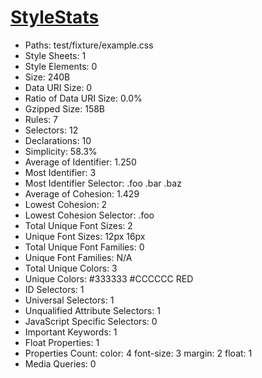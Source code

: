 # [StyleStats](https://github.com/t32k/stylestats)

+ Paths: test/fixture/example.css
+ Style Sheets: 1
+ Style Elements: 0
+ Size: 240B
+ Data URI Size: 0
+ Ratio of Data URI Size: 0.0%
+ Gzipped Size: 158B
+ Rules: 7
+ Selectors: 12
+ Declarations: 10
+ Simplicity: 58.3%
+ Average of Identifier: 1.250
+ Most Identifier: 3
+ Most Identifier Selector: .foo .bar .baz
+ Average of Cohesion: 1.429
+ Lowest Cohesion: 2
+ Lowest Cohesion Selector: .foo
+ Total Unique Font Sizes: 2
+ Unique Font Sizes: 12px 16px
+ Total Unique Font Families: 0
+ Unique Font Families: N/A
+ Total Unique Colors: 3
+ Unique Colors: #333333 #CCCCCC RED
+ ID Selectors: 1
+ Universal Selectors: 1
+ Unqualified Attribute Selectors: 1
+ JavaScript Specific Selectors: 0
+ Important Keywords: 1
+ Float Properties: 1
+ Properties Count: color: 4 font-size: 3 margin: 2 float: 1
+ Media Queries: 0


